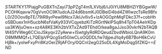 $START$KY17PiajgPuGBXTnZayi73pPZgT4m1LXVbj6/iJ0iYU8MBHZlYBGgwW/PCOHKqavw70gVvnOC9K1udcAJ24d6bsmKJ0DBeiD4bd4ZWIwzcTsRe9BfxLD/Z0Oov8pTE/79iR8yrPewI9Ncx7JklJvIIiv5+lzAOGOphMqFDkc37f+cobHhoSBDuex1nH5ucbN6sfVaKy933VCqyebzKiTzRGrtNkIPSq8h4TpT04AeIrKDpua3KWjuOwx+sz4A8KE3Kh2bVXTxZAd9TEhdO/kea8gaJJso30vkrN2bTAQBW4SfVWeg6CCioJSkyqv2ZyAww+ISwtglyRdRDQeudZbvdWbioLQnA9K0mO8MMMQf+L7QEIpVPQcgSst5GlwCLoOQDDLfw7djpeJ/Iq4y6B7BoH6kCvUHjBk+/yoIwFxyPri8KzOerZRjAFOry/0QCnl2egG25oDL4XgMoDqgSfZKQ==$END$